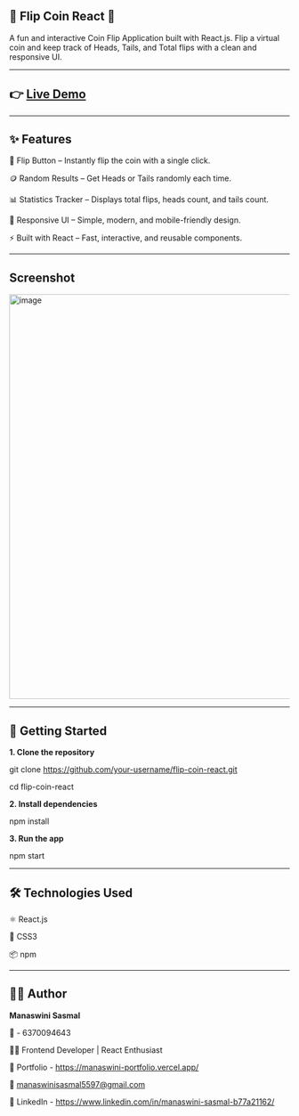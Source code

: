 ## 🎲 Flip Coin React 🎲

A fun and interactive Coin Flip Application built with React.js.
Flip a virtual coin and keep track of Heads, Tails, and Total flips with a clean and responsive UI.

---

## 👉 [Live Demo](https://flip-coin-react-manaswini-sasmals-projects.vercel.app/)

---

## ✨ Features

🎲 Flip Button – Instantly flip the coin with a single click.

🪙 Random Results – Get Heads or Tails randomly each time.

📊 Statistics Tracker – Displays total flips, heads count, and tails count.

🎨 Responsive UI – Simple, modern, and mobile-friendly design.

⚡ Built with React – Fast, interactive, and reusable components.

---

## Screenshot

<img width="1366" height="727" alt="image" src="https://github.com/user-attachments/assets/2e09dcc6-ff69-44be-aa09-4daee0e263c1" />

---

## 🚀 Getting Started

**1. Clone the repository**

git clone https://github.com/your-username/flip-coin-react.git

cd flip-coin-react

**2. Install dependencies**

npm install

**3. Run the app**

npm start

---

## 🛠️ Technologies Used

⚛️ React.js

🎨 CSS3

📦 npm

---

## 🙋‍♀️ Author

**Manaswini Sasmal**

📲 - 6370094643

👩‍💻 Frontend Developer | React Enthusiast

🔗 Portfolio - https://manaswini-portfolio.vercel.app/

📧 manaswinisasmal5597@gmail.com

🔗 LinkedIn - https://www.linkedin.com/in/manaswini-sasmal-b77a21162/

